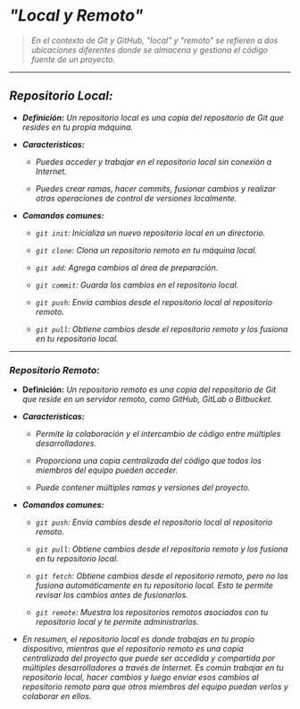 <!-- Autor: Daniel Benjamin Perez Morales -->
<!-- GitHub: https://github.com/D4nitrix13 -->
<!-- GitLab: https://gitlab.com/D4nitrix13 -->
<!-- Correo electrónico: danielperezdev@proton.me -->

# ***"Local y Remoto"***

> *En el contexto de Git y GitHub, "local" y "remoto" se refieren a dos ubicaciones diferentes donde se almacena y gestiona el código fuente de un proyecto.*

---

## ***Repositorio Local:***

- ***Definición:** Un repositorio local es una copia del repositorio de Git que resides en tu propia máquina.*

- ***Características:***
  
  - *Puedes acceder y trabajar en el repositorio local sin conexión a Internet.*
  
  - *Puedes crear ramas, hacer commits, fusionar cambios y realizar otras operaciones de control de versiones localmente.*

- ***Comandos comunes:***
  
  - *`git init`: Inicializa un nuevo repositorio local en un directorio.*
  
  - *`git clone`: Clona un repositorio remoto en tu máquina local.*
  
  - *`git add`: Agrega cambios al área de preparación.*
  
  - *`git commit`: Guarda los cambios en el repositorio local.*
  
  - *`git push`: Envía cambios desde el repositorio local al repositorio remoto.*
  
  - *`git pull`: Obtiene cambios desde el repositorio remoto y los fusiona en tu repositorio local.*

---

### ***Repositorio Remoto:***

- **Definición:** *Un repositorio remoto es una copia del repositorio de Git que reside en un servidor remoto, como GitHub, GitLab o Bitbucket.*

- ***Características:***
  
  - *Permite la colaboración y el intercambio de código entre múltiples desarrolladores.*
  
  - *Proporciona una copia centralizada del código que todos los miembros del equipo pueden acceder.*
  
  - *Puede contener múltiples ramas y versiones del proyecto.*

- ***Comandos comunes:***
  
  - *`git push`: Envía cambios desde el repositorio local al repositorio remoto.*
  
  - *`git pull`: Obtiene cambios desde el repositorio remoto y los fusiona en tu repositorio local.*
  
  - *`git fetch`: Obtiene cambios desde el repositorio remoto, pero no los fusiona automáticamente en tu repositorio local. Esto te permite revisar los cambios antes de fusionarlos.*
  
  - *`git remote`: Muestra los repositorios remotos asociados con tu repositorio local y te permite administrarlos.*

- *En resumen, el repositorio local es donde trabajas en tu propio dispositivo, mientras que el repositorio remoto es una copia centralizada del proyecto que puede ser accedida y compartida por múltiples desarrolladores a través de Internet. Es común trabajar en tu repositorio local, hacer cambios y luego enviar esos cambios al repositorio remoto para que otros miembros del equipo puedan verlos y colaborar en ellos.*
